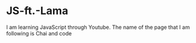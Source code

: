 # JS-ft.-Lama
I am learning JavaScript through Youtube. The name of the page that I am following is Chai and code
